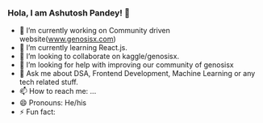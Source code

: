 ### Hola, I am Ashutosh Pandey! 👋


- 🔭 I’m currently working on Community driven website(www.genosisx.com)
- 🌱 I’m currently learning React.js.
- 👯 I’m looking to collaborate on kaggle/genosisx.
- 🤔 I’m looking for help with improving our community of genosisx
- 💬 Ask me about DSA, Frontend Development, Machine Learning or any tech related stuff.
- 📫 How to reach me: ...
- 😄 Pronouns: He/his
- ⚡ Fun fact: 

